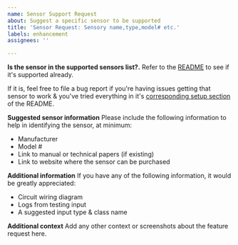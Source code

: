 ```yaml
---
name: Sensor Support Request
about: Suggest a specific sensor to be supported
title: 'Sensor Request: Sensory name,type,model# etc.'
labels: enhancement
assignees: ''

---
```


**Is the sensor in the supported sensors list?.**
Refer to the [README](https://github.com/andrew-chang-dewitt/rpi-security-gpio2mqtt#hardware) to see if it's supported already. 

If it is, feel free to file a bug report if you're having issues getting that sensor to work & you've tried everything in it's [corresponding setup section](https://github.com/andrew-chang-dewitt/rpi-security-gpio2mqtt#sensor-types) of the README.

**Suggested sensor information**
Please include the following information to help in identifying the sensor, at minimum:

- Manufacturer
- Model #
- Link to manual or technical papers (if existing)
- Link to website where the sensor can be purchased

**Additional information**
If you have any of the following information, it would be greatly appreciated:

- Circuit wiring diagram
- Logs from testing input
- A suggested input type & class name

**Additional context**
Add any other context or screenshots about the feature request here.
